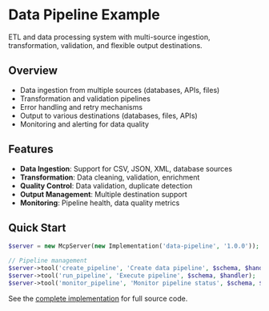 # Data Pipeline Example

ETL and data processing system with multi-source ingestion, transformation, validation, and flexible output destinations.

## Overview

- Data ingestion from multiple sources (databases, APIs, files)
- Transformation and validation pipelines
- Error handling and retry mechanisms
- Output to various destinations (databases, files, APIs)
- Monitoring and alerting for data quality

## Features

- **Data Ingestion**: Support for CSV, JSON, XML, database sources
- **Transformation**: Data cleaning, validation, enrichment
- **Quality Control**: Data validation, duplicate detection
- **Output Management**: Multiple destination support
- **Monitoring**: Pipeline health, data quality metrics

## Quick Start

```php
$server = new McpServer(new Implementation('data-pipeline', '1.0.0'));

// Pipeline management
$server->tool('create_pipeline', 'Create data pipeline', $schema, $handler);
$server->tool('run_pipeline', 'Execute pipeline', $schema, $handler);
$server->tool('monitor_pipeline', 'Monitor pipeline status', $schema, $handler);
```

See the [complete implementation](https://github.com/dalehurley/php-mcp-sdk/tree/main/examples/real-world/data-pipeline) for full source code.
